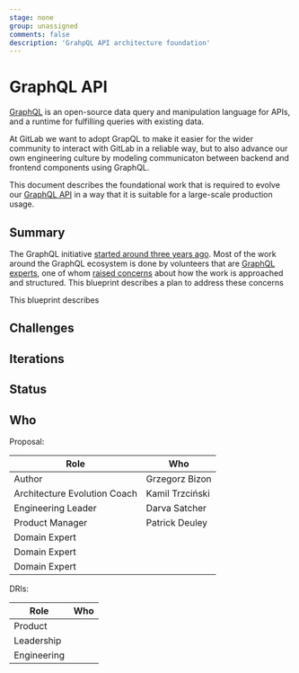 ```yaml
---
stage: none
group: unassigned
comments: false
description: 'GrahpQL API architecture foundation'
---
```


# GraphQL API

[GraphQL](https://graphql.org/) is an open-source data query and manipulation
language for APIs, and a runtime for fulfilling queries with existing data.

At GitLab we want to adopt GrapQL to make it easier for the wider community to
interact with GitLab in a reliable way, but to also advance our own engineering
culture by modeling communicaton between backend and frontend components using
GraphQL.

This document describes the foundational work that is required to evolve our
[GraphQL API](#link-to-graphql-docs) in a way that it is suitable for a
large-scale production usage.

## Summary

The GraphQL initiative [started around three years ago](https://gitlab.com/gitlab-org/gitlab/-/commit/9c6c17cbcdb8bf8185fc1b873dcfd08f723e4df5).
Most of the work around the GraphQL ecosystem is done by volunteers that are
[GraphQL experts](https://gitlab.com/groups/gitlab-org/graphql-experts/-/group_members?with_inherited_permissions=exclude),
one of whom [raised concerns](https://gitlab.com/gitlab-org/gitlab/-/issues/235659) about how the
work is approached and structured. This blueprint describes a plan to address
these concerns

This blueprint describes

## Challenges

## Iterations

## Status

## Who

Proposal:

<!-- vale gitlab.Spelling = NO -->

| Role                         | Who
|------------------------------|-------------------------|
| Author                       | Grzegorz Bizon          |
| Architecture Evolution Coach | Kamil Trzciński         |
| Engineering Leader           | Darva Satcher           |
| Product Manager              | Patrick Deuley          |
| Domain Expert                |                         |
| Domain Expert                |                         |
| Domain Expert                |                         |

DRIs:

| Role                         | Who
|------------------------------|------------------------|
| Product                      |                        |
| Leadership                   |                        |
| Engineering                  |                        |

<!-- vale gitlab.Spelling = YES -->
